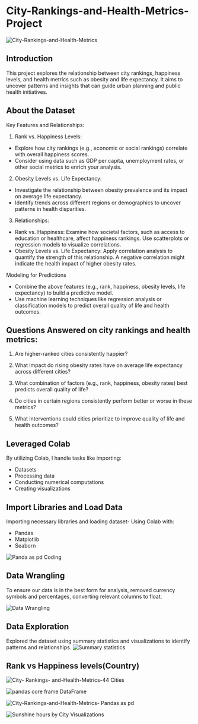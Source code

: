 # City-Rankings-and-Health-Metrics-Project

![City-Rankings-and-Health-Metrics](https://github.com/user-attachments/assets/2f852d04-3c1c-4f23-b6e4-72ff46d1d8ac)


## Introduction
This project explores the relationship between city rankings, happiness levels, and health metrics such as obesity and life expectancy. It aims to uncover patterns and insights that can guide urban planning and public health initiatives.

## About the Dataset
Key Features and Relationships:
1.  Rank vs. Happiness Levels:
- Explore how city rankings (e.g., economic or social rankings) correlate with overall happiness scores.
- Consider using data such as GDP per capita, unemployment rates, or other social metrics to enrich your analysis.
2.  Obesity Levels vs. Life Expectancy:
- Investigate the relationship between obesity prevalence and its impact on average life expectancy.
- Identify trends across different regions or demographics to uncover patterns in health disparities.
3.  Relationships:
  - Rank vs. Happiness: Examine how societal factors, such as access to education or healthcare, affect happiness rankings. Use scatterplots or regression models to visualize correlations.
  - Obesity Levels vs. Life Expectancy: Apply correlation analysis to quantify the strength of this relationship. A negative correlation might indicate the health impact of higher obesity rates.
    
Modeling for Predictions
- Combine the above features (e.g., rank, happiness, obesity levels, life expectancy) to build a predictive model.
- Use machine learning techniques like regression analysis or classification models to predict overall quality of life and health outcomes.

## Questions Answered on city rankings and health metrics:
1.  Are higher-ranked cities consistently happier?
2.  What impact do rising obesity rates have on average life expectancy across different cities?
3.  What combination of factors (e.g., rank, happiness, obesity rates) best predicts overall quality of life?
4.  Do cities in certain regions consistently perform better or worse in these metrics?

5.  What interventions could cities prioritize to improve quality of life and health outcomes?

   ## Leveraged Colab 
   By utilizing Colab, I handle tasks like importing:
   - Datasets
   - Processing data
   - Conducting numerical computations
   - Creating visualizations

 ## Import Libraries and Load Data
 Importing necessary libraries and loading dataset- Using Colab with:
 - Pandas
 - Matplotlib
 - Seaborn

 ![Panda as pd Coding](https://github.com/user-attachments/assets/c877ae6f-887d-4c29-ad9b-63bf3432ba0a)

## Data Wrangling
To ensure our data is in the best form for analysis, removed currency symbols and percentages, converting relevant columns to float.

![Data Wrangling](https://github.com/user-attachments/assets/07a9ae70-c659-4c97-9157-0e789f7000c6)

## Data Exploration
 Explored the dataset using summary statistics and visualizations to identify patterns and relationships.
![Summary statistics](https://github.com/user-attachments/assets/51c86274-f101-4160-b4d1-7aea66d6b4b9)

## Rank vs Happiness levels(Country)

![City- Rankings- and-Health-Metrics-44 Cities](https://github.com/user-attachments/assets/a0331e41-d4bc-481f-9ccb-74a3e8e38a43)

![pandas core frame DataFrame](https://github.com/user-attachments/assets/bbfa7462-64c6-45a1-a7dc-3ef0e35b11f3)
   
![City-Rankings-and-Health-Metrics- Pandas as pd ](https://github.com/user-attachments/assets/6d70796f-0dbf-48b6-9b55-ddb9086ea673)

![Sunshine hours by City Visualizations](https://github.com/user-attachments/assets/637a2ca6-f880-4533-a815-354820fea985)

